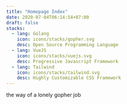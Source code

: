 ```yaml
---
title: "Homepage Index"
date: 2020-07-04T06:14:54+07:00
draft: false
stacks: 
  - lang: Golang 
    icon: icons/stacks/gopher.svg
    desc: Open Source Programming Language
  - lang: VueJS
    icon: icons/stacks/vuejs.svg
    desc: Progressive Javascript Framework
  - lang: Tailwind
    icon: icons/stacks/tailwind.svg
    desc: Highly Customizable CSS Framework
---
```


the way of a lonely gopher job